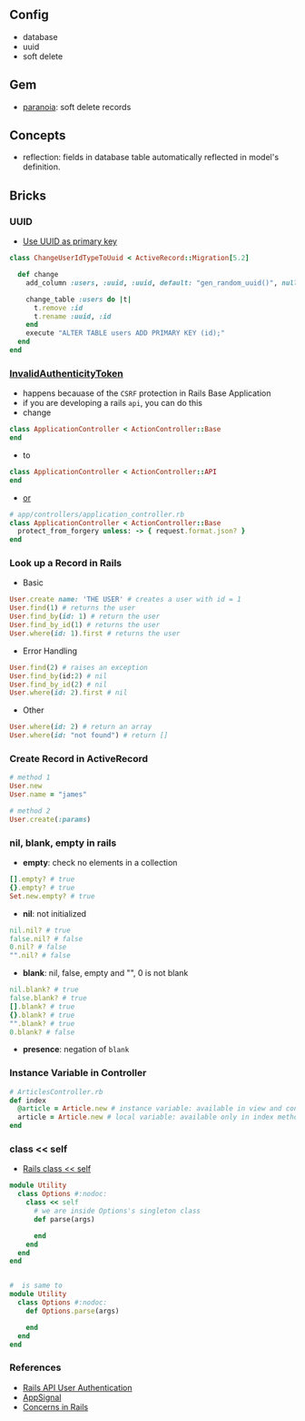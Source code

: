 ## Config
- database
- uuid
- soft delete

## Gem
- [paranoia](https://github.com/rubysherpas/paranoia): soft delete records

## Concepts
- reflection: fields in database table automatically reflected in model's definition.


## Bricks
### UUID
- [Use UUID as primary key](https://blog.bigbinary.com/2016/04/04/rails-5-provides-application-config-to-use-uuid-as-primary-key)
```ruby
class ChangeUserIdTypeToUuid < ActiveRecord::Migration[5.2]

  def change
    add_column :users, :uuid, :uuid, default: "gen_random_uuid()", null: false

    change_table :users do |t|
      t.remove :id
      t.rename :uuid, :id
    end
    execute "ALTER TABLE users ADD PRIMARY KEY (id);"
  end
end
```

### [InvalidAuthenticityToken](https://stackoverflow.com/questions/58577488/invalidauthenticitytoken-for-rails-api-only-application-for-post-request)
- happens becauase of the `CSRF` protection in Rails Base Application
- if you are developing a rails `api`, you can do this
- change
```ruby
class ApplicationController < ActionController::Base
end
```
- to
```ruby
class ApplicationController < ActionController::API
end
```
- [or](https://dev.to/risafj/guide-to-devisetokenauth-simple-authentication-in-rails-api-pfj)
```ruby
# app/controllers/application_controller.rb
class ApplicationController < ActionController::Base
  protect_from_forgery unless: -> { request.format.json? }
end
```

### Look up a Record in Rails
- Basic
```ruby
User.create name: 'THE USER' # creates a user with id = 1
User.find(1) # returns the user
User.find_by(id: 1) # return the user
User.find_by_id(1) # returns the user
User.where(id: 1).first # returns the user
```
- Error Handling
```ruby
User.find(2) # raises an exception
User.find_by(id:2) # nil
User.find_by_id(2) # nil
User.where(id: 2).first # nil
```
- Other
```ruby
User.where(id: 2) # return an array
User.where(id: "not found") # return []
```

### Create Record in ActiveRecord
```ruby
# method 1
User.new
User.name = "james"

# method 2
User.create(:params)
```

### nil, blank, empty in rails
- **empty**: check no elements in a collection
```ruby
[].empty? # true
{}.empty? # true
Set.new.empty? # true
```
- **nil**: not initialized
```ruby
nil.nil? # true
false.nil? # false
0.nil? # false
"".nil? # false
```
- **blank**: nil, false, empty and "", 0 is not blank
```ruby
nil.blank? # true
false.blank? # true
[].blank? # true
{}.blank? # true
"".blank? # true
0.blank? # false
```
- **presence**: negation of `blank`


### Instance Variable in Controller
```ruby
# ArticlesController.rb
def index
  @article = Article.new # instance variable: available in view and controller
  article = Article.new # local variable: available only in index method
end
```

### class << self
- [Rails class << self](https://stackoverflow.com/questions/2567956/rails-class-self)
```ruby
module Utility
  class Options #:nodoc:
    class << self
      # we are inside Options's singleton class
      def parse(args)

      end
    end
  end
end


#  is same to 
module Utility
  class Options #:nodoc:
    def Options.parse(args)

    end
  end
end
```


### References
- [Rails API User Authentication](https://app.pluralsight.com/guides/token-based-authentication-with-ruby-on-rails-5-api)
- [AppSignal](https://blog.appsignal.com/)
- [Concerns in Rails](https://blog.appsignal.com/2020/09/16/rails-concers-to-concern-or-not-to-concern.html)